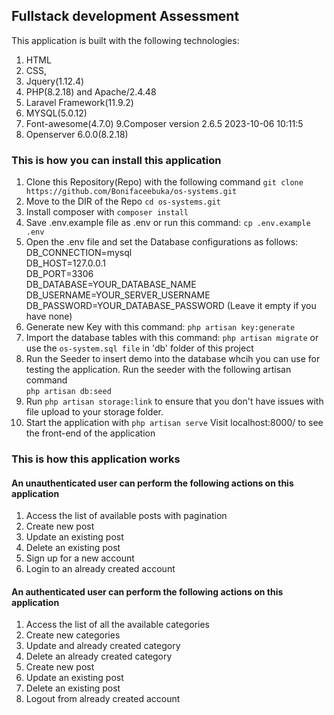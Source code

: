 ## Fullstack development Assessment
This application is built with the following technologies:
1. HTML
2. CSS,
4. Jquery(1.12.4)
5. PHP(8.2.18) and Apache/2.4.48
6. Laravel Framework(11.9.2)
7. MYSQL(5.0.12)
8. Font-awesome(4.7.0)
9.Composer version 2.6.5 2023-10-06 10:11:5
10. Openserver 6.0.0(8.2.18)


### This is how you can install this application
1. Clone this Repository(Repo) with the following command `git clone https://github.com/Bonifaceebuka/os-systems.git`
2. Move to the DIR of the Repo `cd os-systems.git`
3. Install composer with `composer install`
4. Save .env.example file as .env or run this command: `cp .env.example .env`
5.	Open the .env file and set the Database configurations as follows:<br>
	DB_CONNECTION=mysql<br>
	DB_HOST=127.0.0.1<br>
	DB_PORT=3306<br>
	DB_DATABASE=YOUR_DATABASE_NAME<br>
	DB_USERNAME=YOUR_SERVER_USERNAME<br>
	DB_PASSWORD=YOUR_DATABASE_PASSWORD (Leave it empty if you have none)<br>
6. Generate new Key with this command: `php artisan key:generate`
7. Import the database tables with this command: `php artisan migrate` or use the `os-system.sql file` in 'db' folder of this project
8. Run the Seeder to insert demo into the database whcih you can use for testing the application. Run the seeder with the following artisan command<br>
    `php artisan db:seed`
9.  Run `php artisan storage:link` to ensure that you don't have issues with file upload to your storage folder.
10. Start the application with `php artisan serve`
	Visit localhost:8000/ to see the front-end of the application

### This is how this application works
#### An unauthenticated user can perform the following actions on this application
1. Access the list of available posts with pagination
2. Create new post
3. Update an existing post
4. Delete an existing post
5. Sign up for a new account
6. Login to an already created account

#### An authenticated user can perform the following actions on this application
1. Access the list of all the available categories
2. Create new categories
3. Update and already created category
4. Delete an already created category
5. Create new post
6. Update an existing post
7. Delete an existing post
8. Logout from already created account
